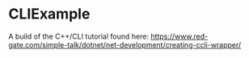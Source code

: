 # CLIExample

A build of the C++/CLI tutorial found here: https://www.red-gate.com/simple-talk/dotnet/net-development/creating-ccli-wrapper/

